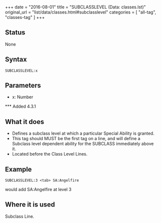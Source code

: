 +++
date = "2016-08-01"
title = "SUBCLASSLEVEL (Data: classes.lst)"
original_url = "list/data/classes.html#subclasslevel"
categories = [ "all-tag", "classes-tag" ]
+++

## Status

None

## Syntax

`SUBCLASSLEVEL:x`

## Parameters

-   x: Number



<span id="subclasslevel"></span> \*\*\* Added 4.3.1

What it does
------------

-   Defines a subclass level at which a particular Special Ability
    is granted.
-   This tag should MUST be the first tag on a line, and will define a
    Subclass level dependent ability for the SUBCLASS immediately
    above it.
-   Located before the Class Level Lines.

Example
-------

`SUBCLASSLEVEL:3 <tab> SA:Angelfire`

would add SA:Angelfire at level 3

Where it is used
----------------

Subclass Line.

